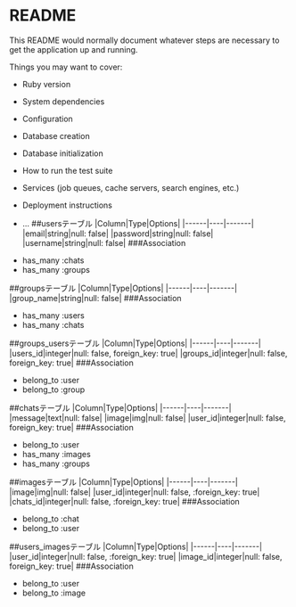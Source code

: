 # README

This README would normally document whatever steps are necessary to get the
application up and running.

Things you may want to cover:

* Ruby version

* System dependencies

* Configuration

* Database creation

* Database initialization

* How to run the test suite

* Services (job queues, cache servers, search engines, etc.)

* Deployment instructions

* ...
##usersテーブル
|Column|Type|Options|
|------|----|-------|
|email|string|null: false|
|password|string|null: false|
|username|string|null: false|
###Association
- has_many :chats
- has_many :groups

##groupsテーブル
|Column|Type|Options|
|------|----|-------|
|group_name|string|null: false|
###Association
- has_many :users
- has_many :chats

##groups_usersテーブル
|Column|Type|Options|
|------|----|-------|
|users_id|integer|null: false, foreign_key: true|
|groups_id|integer|null: false, foreign_key: true|
###Association
- belong_to :user
- belong_to :group


##chatsテーブル
|Column|Type|Options|
|------|----|-------|
|message|text|null: false|
|image|img|null: false|
|user_id|integer|null: false, foreign_key: true|
###Association
- belong_to :user
- has_many :images
- has_many :groups


##imagesテーブル
|Column|Type|Options|
|------|----|-------|
|image|img|null: false|
|user_id|integer|null: false, :foreign_key: true|
|chats_id|integer|null: false, :foreign_key: true|
###Association
- belong_to :chat
- belong_to :user

##users_imagesテーブル
|Column|Type|Options|
|------|----|-------|
|user_id|integer|null: false, :foreign_key: true|
|image_id|integer|null: false, foreign_key: true|
###Association
- belong_to :user
- belong_to :image
